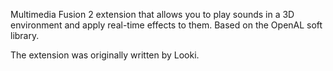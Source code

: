 Multimedia Fusion 2 extension that allows you to play sounds in a 3D environment and apply real-time effects to them. Based on the OpenAL soft library.

The extension was originally written by Looki.